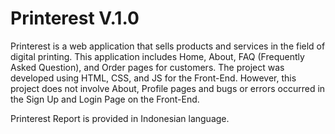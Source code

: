 Printerest V.1.0
===

Printerest is a web application that sells products and services in the field of digital printing. This application includes Home, About, FAQ (Frequently Asked Question), and Order pages for customers. The project was developed using HTML, CSS, and JS for the Front-End. However, this project does not involve About, Profile pages and bugs or errors occurred in the Sign Up and Login Page on the Front-End. 

Printerest Report is provided in Indonesian language.
